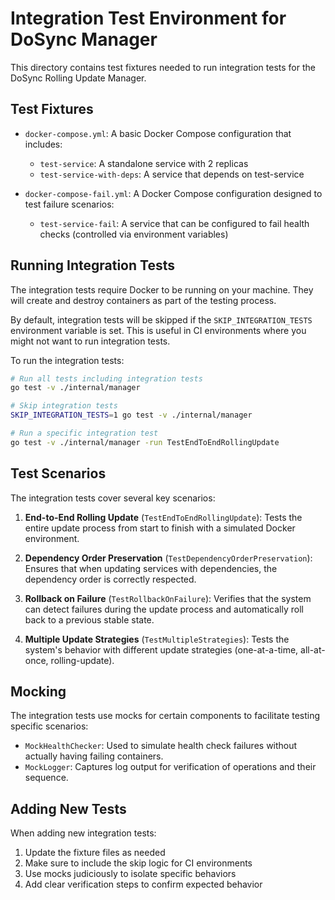 # Integration Test Environment for DoSync Manager

This directory contains test fixtures needed to run integration tests for the DoSync Rolling Update Manager.

## Test Fixtures

- `docker-compose.yml`: A basic Docker Compose configuration that includes:

  - `test-service`: A standalone service with 2 replicas
  - `test-service-with-deps`: A service that depends on test-service

- `docker-compose-fail.yml`: A Docker Compose configuration designed to test failure scenarios:
  - `test-service-fail`: A service that can be configured to fail health checks (controlled via environment variables)

## Running Integration Tests

The integration tests require Docker to be running on your machine. They will create and destroy containers as part of the testing process.

By default, integration tests will be skipped if the `SKIP_INTEGRATION_TESTS` environment variable is set. This is useful in CI environments where you might not want to run integration tests.

To run the integration tests:

```bash
# Run all tests including integration tests
go test -v ./internal/manager

# Skip integration tests
SKIP_INTEGRATION_TESTS=1 go test -v ./internal/manager

# Run a specific integration test
go test -v ./internal/manager -run TestEndToEndRollingUpdate
```

## Test Scenarios

The integration tests cover several key scenarios:

1. **End-to-End Rolling Update** (`TestEndToEndRollingUpdate`): Tests the entire update process from start to finish with a simulated Docker environment.

2. **Dependency Order Preservation** (`TestDependencyOrderPreservation`): Ensures that when updating services with dependencies, the dependency order is correctly respected.

3. **Rollback on Failure** (`TestRollbackOnFailure`): Verifies that the system can detect failures during the update process and automatically roll back to a previous stable state.

4. **Multiple Update Strategies** (`TestMultipleStrategies`): Tests the system's behavior with different update strategies (one-at-a-time, all-at-once, rolling-update).

## Mocking

The integration tests use mocks for certain components to facilitate testing specific scenarios:

- `MockHealthChecker`: Used to simulate health check failures without actually having failing containers.
- `MockLogger`: Captures log output for verification of operations and their sequence.

## Adding New Tests

When adding new integration tests:

1. Update the fixture files as needed
2. Make sure to include the skip logic for CI environments
3. Use mocks judiciously to isolate specific behaviors
4. Add clear verification steps to confirm expected behavior
